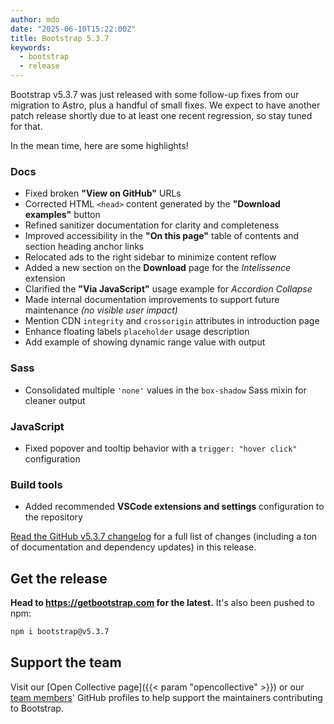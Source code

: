 ```yaml
---
author: mdo
date: "2025-06-10T15:22:00Z"
title: Bootstrap 5.3.7
keywords:
  - bootstrap
  - release
---
```


Bootstrap v5.3.7 was just released with some follow-up fixes from our migration to Astro, plus a handful of small fixes. We expect to have another patch release shortly due to at least one recent regression, so stay tuned for that.

In the mean time, here are some highlights!

### Docs

- Fixed broken **"View on GitHub"** URLs
- Corrected HTML `<head>` content generated by the **"Download examples"** button
- Refined sanitizer documentation for clarity and completeness
- Improved accessibility in the **"On this page"** table of contents and section heading anchor links
- Relocated ads to the right sidebar to minimize content reflow
- Added a new section on the **Download** page for the *Intelissence* extension
- Clarified the **"Via JavaScript"** usage example for *Accordion Collapse*
- Made internal documentation improvements to support future maintenance *(no visible user impact)*
- Mention CDN `integrity` and `crossorigin` attributes in introduction page
- Enhance floating labels `placeholder` usage description
- Add example of showing dynamic range value with output

### Sass

- Consolidated multiple `'none'` values in the `box-shadow` Sass mixin for cleaner output

### JavaScript

- Fixed popover and tooltip behavior with a `trigger: "hover click"` configuration

### Build tools

- Added recommended **VSCode extensions and settings** configuration to the repository

[Read the GitHub v5.3.7 changelog](https://github.com/twbs/bootstrap/releases/tag/v5.3.7) for a full list of changes (including a ton of documentation and dependency updates) in this release.

## Get the release

**Head to <https://getbootstrap.com> for the latest.** It's also been pushed to npm:

```sh
npm i bootstrap@v5.3.7
```

## Support the team

Visit our [Open Collective page]({{< param "opencollective" >}}) or our [team members](https://github.com/orgs/twbs/people)' GitHub profiles to help support the maintainers contributing to Bootstrap.
